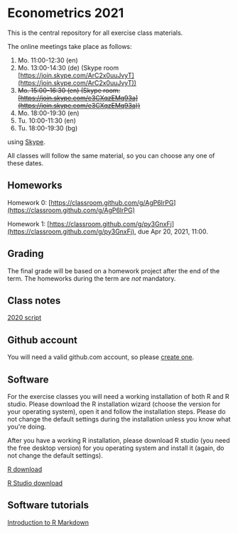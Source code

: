 # Econometrics 2021

This is the central repository for all exercise class materials.

The online meetings take place as follows:

1. Mo. 11:00-12:30 (en)
1. Mo. 13:00-14:30 (de) (Skype room [https://join.skype.com/ArC2x0uuJvyT](https://join.skype.com/ArC2x0uuJvyT))
1. ~~Mo. 15:00-16:30 (en) (Skype room: [https://join.skype.com/e3CXqzEMq93a](https://join.skype.com/e3CXqzEMq93a))~~
1. Mo. 18:00-19:30 (en)
1. Tu. 10:00-11:30 (en)
1. Tu. 18:00-19:30 (bg)

using [Skype](https://join.skype.com/e06WWjwOrFbq).

All classes will follow the same material, so you can choose any one of these dates.

## Homeworks

Homework 0: [https://classroom.github.com/g/AgP6lrPG](https://classroom.github.com/g/AgP6lrPG)


Homework 1: [https://classroom.github.com/g/py3GnxFj](https://classroom.github.com/g/py3GnxFj), due Apr 20, 2021, 11:00.

## Grading

The final grade will be based on a homework project after the end of the term. The homeworks during the term are _not_ mandatory.

## Class notes

[2020 script](https://feb-uni-sofia.github.io/econometrics-script/index.html)

## Github account

You will need a valid github.com account, so please [create one](https://github.com/join).

## Software

For the exercise classes you will need a working installation of both R
and R studio. Please download the R installation wizard (choose the version for your operating system),
open it and follow the installation steps. Please do not change the default settings during the installation unless you 
know what you're doing.

After you have a working R installation, please download R studio (you need the free desktop version)
for you operating system and install it (again, do not change the default settings).


[R download](https://cran.r-project.org/)

[R Studio download](https://rstudio.com/products/rstudio/download/)

## Software tutorials

[Introduction to R Markdown](https://rmarkdown.rstudio.com/articles_intro.html)


